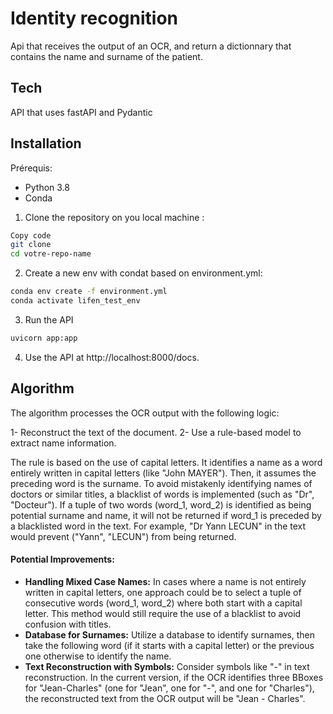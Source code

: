 # Identity recognition
Api that receives the output of an OCR, and return a dictionnary that contains the name and surname of the patient.  

## Tech
API that uses fastAPI and Pydantic

## Installation

Prérequis:
- Python 3.8
- Conda 

1. Clone the repository on you local machine :

```sh
Copy code
git clone 
cd votre-repo-name
```
2. Create a new env with condat based on environment.yml:

```sh
conda env create -f environment.yml
conda activate lifen_test_env
```

3. Run the API

```sh
uvicorn app:app
```

4. Use the API at  http://localhost:8000/docs.

## Algorithm

The algorithm processes the OCR output with the following logic:

1- Reconstruct the text of the document.
2- Use a rule-based model to extract name information.

The rule is based on the use of capital letters. It identifies a name as a word entirely written in capital letters (like "John MAYER"). Then, it assumes the preceding word is the surname. To avoid mistakenly identifying names of doctors or similar titles, a blacklist of words is implemented (such as "Dr", "Docteur"). If a tuple of two words (word_1, word_2) is identified as being potential surname and name, it will not be returned if word_1 is preceded by a blacklisted word in the text. For example, "Dr Yann LECUN" in the text would prevent ("Yann", "LECUN") from being returned.

#### Potential Improvements:
 - __Handling Mixed Case Names:__ In cases where a name is not entirely written in capital letters, one approach could be to select a tuple of consecutive words (word_1, word_2) where both start with a capital letter. This method would still require the use of a blacklist to avoid confusion with titles.
 - __Database for Surnames:__ Utilize a database to identify surnames, then take the following word (if it starts with a capital letter) or the previous one otherwise to identify the name.
 - __Text Reconstruction with Symbols:__ Consider symbols like "-" in text reconstruction. In the current version, if the OCR identifies three BBoxes for "Jean-Charles" (one for "Jean", one for "-", and one for "Charles"), the reconstructed text from the OCR output will be "Jean - Charles".

